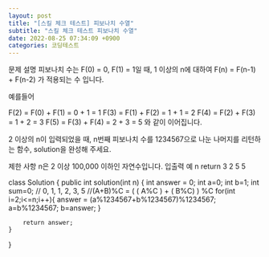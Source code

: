 ```yaml
---
layout: post
title: "[스킬 체크 테스트] 피보나치 수열"
subtitle: "스킬 체크 테스트 피보나치 수열"
date: 2022-08-25 07:34:09 +0900
categories: 코딩테스트
---
```

문제 설명
피보나치 수는 F(0) = 0, F(1) = 1일 때, 1 이상의 n에 대하여 F(n) = F(n-1) + F(n-2) 가 적용되는 수 입니다.

예를들어

F(2) = F(0) + F(1) = 0 + 1 = 1
F(3) = F(1) + F(2) = 1 + 1 = 2
F(4) = F(2) + F(3) = 1 + 2 = 3
F(5) = F(3) + F(4) = 2 + 3 = 5
와 같이 이어집니다.

2 이상의 n이 입력되었을 때, n번째 피보나치 수를 1234567으로 나눈 나머지를 리턴하는 함수, solution을 완성해 주세요.

제한 사항
n은 2 이상 100,000 이하인 자연수입니다.
입출력 예
n	return
3	2
5	5


class Solution {
    public int solution(int n) {
        int answer = 0;
        int a=0;
        int b=1;
        int sum=0;
        // 0, 1, 1, 2, 3, 5
        //(A+B)%C = ( ( A%C ) + ( B%C) ) %C
        for(int i=2;i<=n;i++){
            answer = (a%1234567+b%1234567)%1234567;
            a=b%1234567;
            b=answer;
        }
        
        
        return answer;
    }
}
